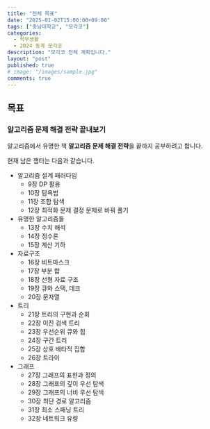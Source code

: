 ```yaml
---
title: "전체 목표"
date: "2025-01-02T15:00:00+09:00"
tags: ["충남대학교", "모각코"]
categories:
  - 학부생활
  - 2024 동계 모각코
description: "모각코 전체 계획입니다."
layout: "post"
published: true
# image: "/images/sample.jpg"
comments: true
---
```


## 목표
### 알고리즘 문제 해결 전략 끝내보기
알고리즘에서 유명한 책 **알고리즘 문제 해결 전략**을 끝까지 공부하려고 합니다.

현재 남은 챕터는 다음과 같습니다.

- 알고리즘 설계 패러다임
  - 9장 DP 활용
  - 10장 탐욕법
  - 11장 조합 탐색
  - 12장 최적화 문제 결정 문제로 바꿔 풀기
- 유명한 알고리즘들
  - 13장 수치 해석
  - 14장 정수론
  - 15장 계산 기하
- 자료구조
  - 16장 비트마스크
  - 17장 부분 합
  - 18장 선형 자료 구조
  - 19장 큐와 스택, 데크
  - 20장 문자열
- 트리
  - 21장 트리의 구현과 순회
  - 22장 이진 검색 트리
  - 23장 우선순위 큐와 힙
  - 24장 구간 트리
  - 25장 상호 배타적 집합
  - 26장 트라이
- 그래프
  - 27장 그래프의 표현과 정의
  - 28장 그래프의 깊이 우선 탐색
  - 29장 그래프의 너비 우선 탐색
  - 30장 최단 경로 알고리즘
  - 31장 최소 스패닝 트리
  - 32장 네트워크 유량